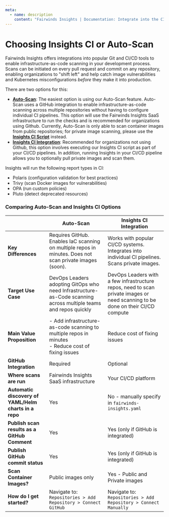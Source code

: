 ```yaml
---
meta:
  - name: description
    content: "Fairwinds Insights | Documentation: Integrate into the CI process for infrastructure-as-code, helping spot issues before they make it into production"
---
```

# Choosing Insights CI or Auto-Scan
Fairwinds Insights offers integrations into popular Git and CI/CD tools to enable infrastructure-as-code scanning in your development process. Scans can be initiated on every pull request and commit on any repository, enabling organizations to "shift left" and help catch image vulnerabilities and Kubernetes misconfigurations _before_ they make it into production.

There are two options for this:
- [**Auto-Scan**](/installation/ci/autoscan): The easiest option is using our Auto-Scan feature. Auto-Scan uses a GitHub integration to enable infrastructure-as-code scanning across multiple repositories without having to configure individual CI pipelines. This option will use the Fairwinds Insights SaaS infrastructure to run the checks and is recommended for organizations using Github. Currently, Auto-Scan is only able to scan container images from public repositories; for private image scanning, please use the [**Insights CI Script**](/installation/ci/insights-ci-script) instead.
- [**Insights CI Integration**](/installation/ci/insights-ci-script): Recommended for organizations not using Github, this option involves executing our Insights CI script as part of your CI/CD pipelines. In addition, running Insights in your CI/CD pipeline allows you to optionally pull private images and scan them.

Insights will run the following report types in CI:
* Polaris (configuration validation for best practices)
* Trivy (scan Docker images for vulnerabilities)
* OPA (run custom policies)
* Pluto (detect deprecated resources)

### Comparing Auto-Scan and Insights CI Options
|                                                       | **Auto-Scan**                                                                                                    | **Insights CI Integration**                                                                                                   |
| ----------------------------------------------------- | ---------------------------------------------------------------------------------------------------------------- | -------------------------------------------------------------------------------------------------------------------------------- |
| **Key Differences**                                   | Requires GitHub. Enables IaC scanning on multiple repos in minutes. Does not scan private images (soon). | Works with popular CI/CD systems. Integrates into individual CI pipelines. Scans private images. |
| **Target Use Case**                                   | DevOps Leaders adopting GitOps who need Infrastructure-as-Code scanning across multiple teams and repos quickly | DevOps Leaders with a few infrastructure repos, need to scan private images or need scanning to be done on their CI/CD compute |
| **Main Value Proposition**                            | - Add infrastructure-as-code scanning to multiple repos in minutes<br />- Reduce cost of fixing issues                      | Reduce cost of fixing issues                                                                                                     |
| **GitHub Integration**                                | Required                                                                                                         | Optional                                                                                                                         |
| **Where scans are run**                               | Fairwinds Insights SaaS infrastructure                                                                           | Your CI/CD platform                                                                                                              |
| **Automatic discovery of YAML/Helm charts in a repo** | Yes                                                                                                              | No - manually specify in `fairwinds-insights.yaml`                                                                               |
| **Publish scan results as a GitHub Comment**          | Yes                                                                                                              | Yes (only if GitHub is integrated)                                                                                         |
| **Publish GitHub commit status**                      | Yes                                                                                                              | Yes (only if GitHub is integrated)                                                                                         |
| **Scan Container Images?**                               | Public images only                                                                                                      | Yes - Public and Private images                                                                                                                     |
| **How do I get started?**                             | Navigate to: `Repositories > Add Repository > Connect GitHub`                                              | Navigate to: `Repositories > Add Repository > Connect Manually`
